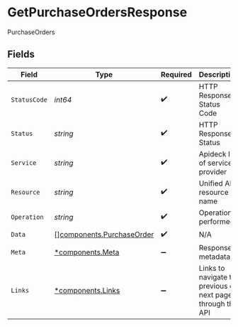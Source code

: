 # GetPurchaseOrdersResponse

PurchaseOrders


## Fields

| Field                                                                  | Type                                                                   | Required                                                               | Description                                                            | Example                                                                |
| ---------------------------------------------------------------------- | ---------------------------------------------------------------------- | ---------------------------------------------------------------------- | ---------------------------------------------------------------------- | ---------------------------------------------------------------------- |
| `StatusCode`                                                           | *int64*                                                                | :heavy_check_mark:                                                     | HTTP Response Status Code                                              | 200                                                                    |
| `Status`                                                               | *string*                                                               | :heavy_check_mark:                                                     | HTTP Response Status                                                   | OK                                                                     |
| `Service`                                                              | *string*                                                               | :heavy_check_mark:                                                     | Apideck ID of service provider                                         | quickbooks                                                             |
| `Resource`                                                             | *string*                                                               | :heavy_check_mark:                                                     | Unified API resource name                                              | PurchaseOrders                                                         |
| `Operation`                                                            | *string*                                                               | :heavy_check_mark:                                                     | Operation performed                                                    | all                                                                    |
| `Data`                                                                 | [][components.PurchaseOrder](../../models/components/purchaseorder.md) | :heavy_check_mark:                                                     | N/A                                                                    |                                                                        |
| `Meta`                                                                 | [*components.Meta](../../models/components/meta.md)                    | :heavy_minus_sign:                                                     | Response metadata                                                      |                                                                        |
| `Links`                                                                | [*components.Links](../../models/components/links.md)                  | :heavy_minus_sign:                                                     | Links to navigate to previous or next pages through the API            |                                                                        |